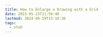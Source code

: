 ```yaml
---
title: How to Enlarge a Drawing with a Grid
date: 2023-05-23T21:59:40
lastmod: 2024-09-19T15:18:36
tags:
  - stub
---
```

